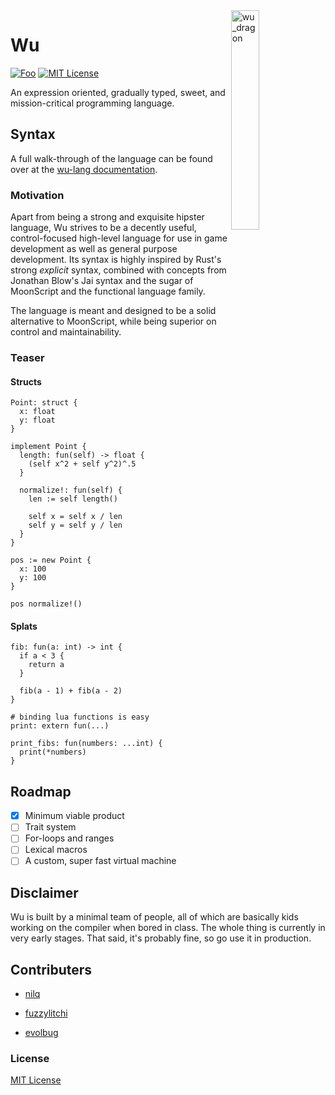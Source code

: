 <img align="right" width="30%" height="30%" src="https://preview.ibb.co/ePa1eH/wu_dragon.png" alt="wu_dragon">

# Wu

[![Foo](https://user-images.githubusercontent.com/7288322/34429152-141689f8-ecb9-11e7-8003-b5a10a5fcb29.png)](https://discord.gg/qm92sPP)
[![MIT License](https://img.shields.io/badge/license-MIT-blue.svg)](https://github.com/wu-lang/wu/blob/master/LICENSE)

An expression oriented, gradually typed, sweet, and mission-critical programming language.

## Syntax

A full walk-through of the language can be found over at the [wu-lang documentation](https://wu-lang.gitbook.io/guide/).

### Motivation

Apart from being a strong and exquisite hipster language, Wu strives to be a decently useful, control-focused high-level language for use in game development as well as general purpose development. Its syntax is highly inspired by Rust's strong *explicit* syntax, combined with concepts from Jonathan Blow's Jai syntax and the sugar of MoonScript and the functional language family.

The language is meant and designed to be a solid alternative to MoonScript, while being superior on control and maintainability.

### Teaser

#### Structs

```
Point: struct {
  x: float
  y: float
}

implement Point {
  length: fun(self) -> float {
    (self x^2 + self y^2)^.5
  }

  normalize!: fun(self) {
    len := self length()

    self x = self x / len
    self y = self y / len
  }
}

pos := new Point {
  x: 100
  y: 100
}

pos normalize!()
```

#### Splats

```
fib: fun(a: int) -> int {
  if a < 3 {
    return a
  }
  
  fib(a - 1) + fib(a - 2)
}

# binding lua functions is easy
print: extern fun(...)

print_fibs: fun(numbers: ...int) {
  print(*numbers)
}
```

## Roadmap

- [x] Minimum viable product
- [ ] Trait system
- [ ] For-loops and ranges
- [ ] Lexical macros
- [ ] A custom, super fast virtual machine

## Disclaimer

Wu is built by a minimal team of people, all of which are basically kids working on the compiler when bored in class. The whole thing is currently in very early stages. That said, it's probably fine, so go use it in production.

## Contributers

- [nilq](https://github.com/nilq)

- [fuzzylitchi](https://github.com/fuzzylitchi)

- [evolbug](https://github.com/evolbug)

### License

[MIT License](https://github.com/wu-lang/wu/blob/master/LICENSE)
